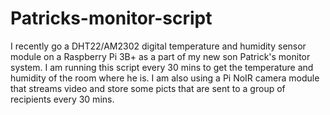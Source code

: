# Patricks-monitor-script

I recently go a DHT22/AM2302 digital temperature and humidity sensor module on a Raspberry Pi 3B+ as a part of my new son Patrick's monitor system.
I am running this script every 30 mins to get the temperature and humidity of the room where he is.
I am also using a Pi NoIR camera module that streams video and store some picts that are sent to a group of recipients every 30 mins.

